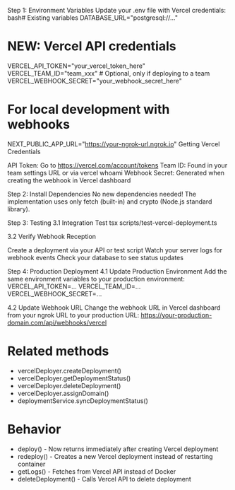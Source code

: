 Step 1: Environment Variables
Update your .env file with Vercel credentials:
bash# Existing variables
DATABASE_URL="postgresql://..."

# NEW: Vercel API credentials

VERCEL_API_TOKEN="your_vercel_token_here"
VERCEL_TEAM_ID="team_xxx" # Optional, only if deploying to a team
VERCEL_WEBHOOK_SECRET="your_webhook_secret_here"

# For local development with webhooks

NEXT_PUBLIC_APP_URL="https://your-ngrok-url.ngrok.io"
Getting Vercel Credentials

API Token: Go to https://vercel.com/account/tokens
Team ID: Found in your team settings URL or via vercel whoami
Webhook Secret: Generated when creating the webhook in Vercel dashboard

Step 2: Install Dependencies
No new dependencies needed! The implementation uses only fetch (built-in) and crypto (Node.js standard library).

Step 3: Testing
3.1 Integration Test
tsx scripts/test-vercel-deployment.ts

3.2 Verify Webhook Reception

Create a deployment via your API or test script
Watch your server logs for webhook events
Check your database to see status updates

Step 4: Production Deployment
4.1 Update Production Environment
Add the same environment variables to your production environment:
VERCEL_API_TOKEN=...
VERCEL_TEAM_ID=...
VERCEL_WEBHOOK_SECRET=...

4.2 Update Webhook URL
Change the webhook URL in Vercel dashboard from your ngrok URL to your production URL:
https://your-production-domain.com/api/webhooks/vercel

# Related methods

- vercelDeployer.createDeployment()
- vercelDeployer.getDeploymentStatus()
- vercelDeployer.deleteDeployment()
- vercelDeployer.assignDomain()
- deploymentService.syncDeploymentStatus()

# Behavior

- deploy() - Now returns immediately after creating Vercel deployment
- redeploy() - Creates a new Vercel deployment instead of restarting container
- getLogs() - Fetches from Vercel API instead of Docker
- deleteDeployment() - Calls Vercel API to delete deployment
